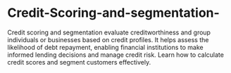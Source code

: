 # Credit-Scoring-and-segmentation-
Credit scoring and segmentation evaluate creditworthiness and group individuals or businesses based on credit profiles. It helps assess the likelihood of debt repayment, enabling financial institutions to make informed lending decisions and manage credit risk. Learn how to calculate credit scores and segment customers effectively.
